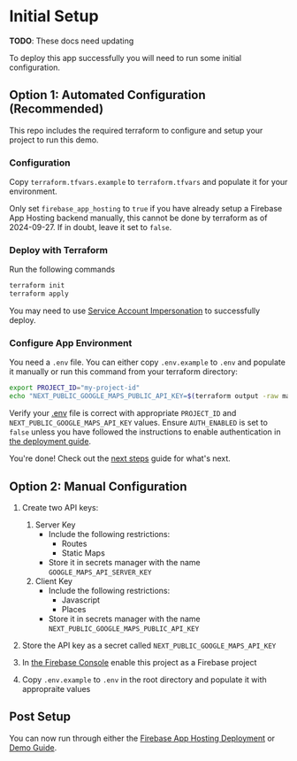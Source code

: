# Initial Setup

**TODO**: These docs need updating 

To deploy this app successfully you will need to run some initial configuration.

## Option 1: Automated Configuration (Recommended)

This repo includes the required terraform to configure and setup your project to run this demo.

### Configuration

Copy `terraform.tfvars.example` to `terraform.tfvars` and populate it for your environment.

Only set `firebase_app_hosting` to `true` if you have already setup a Firebase App Hosting backend manually, this cannot be done by terraform as of 2024-09-27. If in doubt, leave it set to `false`.

### Deploy with Terraform

Run the following commands

```sh
terraform init
terraform apply
```

You may need to use [Service Account Impersonation](https://cloud.google.com/blog/topics/developers-practitioners/using-google-cloud-service-account-impersonation-your-terraform-code) to successfully deploy.

### Configure App Environment

You need a `.env` file. You can either copy `.env.example` to `.env` and populate it manually or run this command from your terraform directory:

```sh
export PROJECT_ID="my-project-id"
echo "NEXT_PUBLIC_GOOGLE_MAPS_PUBLIC_API_KEY=$(terraform output -raw maps_public_api_key)\nGOOGLE_MAPS_API_SERVER_KEY=$(terraform output -raw maps_server_api_key)\nGOOGLE_CLOUD_PROJECT=${PROJECT_ID}\nAUTH_ENABLED=false" | tee ../.env
```

Verify your [.env](../.env) file is correct with appropriate `PROJECT_ID` and `NEXT_PUBLIC_GOOGLE_MAPS_API_KEY` values. Ensure `AUTH_ENABLED` is set to `false` unless you have followed the instructions to enable authentication in [the deployment guide](deploy.md).

You're done! Check out the [next steps](#post-setup) guide for what's next.

## Option 2: Manual Configuration

1. Create two API keys:
   1. Server Key
      * Include the following restrictions:
         * Routes
         * Static Maps
      * Store it in secrets manager with the name `GOOGLE_MAPS_API_SERVER_KEY`
   2. Client Key
      * Include the following restrictions:
         * Javascript
         * Places
      * Store it in secrets manager with the name `NEXT_PUBLIC_GOOGLE_MAPS_PUBLIC_API_KEY`

2. Store the API key as a secret called `NEXT_PUBLIC_GOOGLE_MAPS_API_KEY`
3. In [the Firebase Console](https://console.firebase.google.com) enable this project as a Firebase project
4. Copy `.env.example` to `.env` in the root directory and populate it with appropraite values

## Post Setup

You can now run through either the [Firebase App Hosting Deployment](deploy.md) or [Demo Guide](demo.md).
